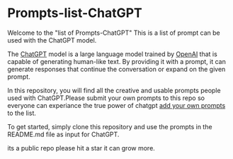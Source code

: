 # Prompts-list-ChatGPT
Welcome to the "list of Prompts-ChatGPT" This is a list of prompt can be used with the ChatGPT model.

The [ChatGPT](https://chat.openai.com/chat) model is a large language model trained by [OpenAI](https://openai.com) that is capable of generating human-like text. By providing it with a prompt, it can generate responses that continue the conversation or expand on the given prompt.

In this repository, you will find all the creative and usable prompts people used with ChatGPT.Please submit your own prompts to this repo
so everyone can experiance the true power of chatgpt [add your own prompts](https://github.com/f/Prompts-list-ChatGPT/edit/main/README.md) to the list.

To get started, simply clone this repository and use the prompts in the README.md file as input for ChatGPT. 

its a public repo please hit a star it can grow more. 

